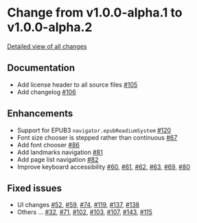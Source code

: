 # Change from v1.0.0-alpha.1 to v1.0.0-alpha.2

[Detailed view of all changes](https://github.com/edrlab/readium-desktop/projects/2)

## Documentation

* Add license header to all source files [#105](https://github.com/edrlab/readium-desktop/issues/105)
* Add changelog [#106](https://github.com/edrlab/readium-desktop/issues/106)

## Enhancements 

* Support for EPUB3 `navigator.epubReadiumSystem` [#120](https://github.com/edrlab/readium-desktop/issues/120)
* Font size chooser is stepped rather than continuous [#67](https://github.com/edrlab/readium-desktop/issues/67)
* Add font chooser [#86](https://github.com/edrlab/readium-desktop/issues/86)
* Add landmarks navigation [#81](https://github.com/edrlab/readium-desktop/issues/81)
* Add page list navigation [#82](https://github.com/edrlab/readium-desktop/issues/82)
* Improve keyboard accessibility [#60](https://github.com/edrlab/readium-desktop/issues/60), [#61](https://github.com/edrlab/readium-desktop/issues/61), [#62](https://github.com/edrlab/readium-desktop/issues/62), [#63](https://github.com/edrlab/readium-desktop/issues/63), [#69](https://github.com/edrlab/readium-desktop/issues/69), [#80](https://github.com/edrlab/readium-desktop/issues/80)

## Fixed issues

* UI changes [#52](https://github.com/edrlab/readium-desktop/issues/52), [#59](https://github.com/edrlab/readium-desktop/issues/59), [#74](https://github.com/edrlab/readium-desktop/issues/74), [#119](https://github.com/edrlab/readium-desktop/issues/119), [#137](https://github.com/edrlab/readium-desktop/issues/137), [#138](https://github.com/edrlab/readium-desktop/issues/138)
* Others ... [#32](https://github.com/edrlab/readium-desktop/issues/32), [#71](https://github.com/edrlab/readium-desktop/issues/71), [#102](https://github.com/edrlab/readium-desktop/issues/102), [#103](https://github.com/edrlab/readium-desktop/issues/103), [#107](https://github.com/edrlab/readium-desktop/issues/107), [#143](https://github.com/edrlab/readium-desktop/issues/143), [#115](https://github.com/edrlab/readium-desktop/issues/115)
